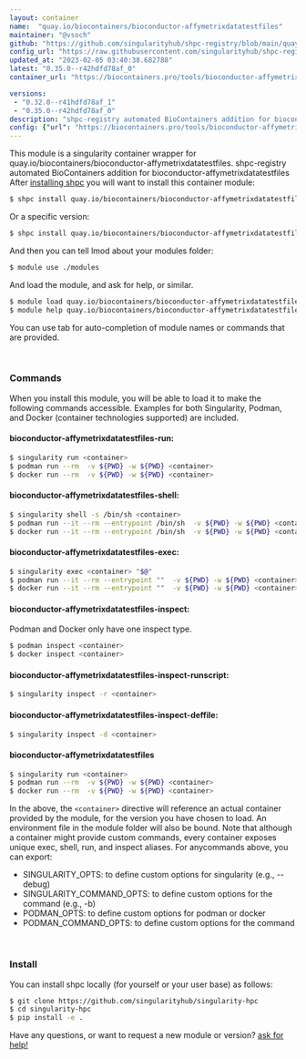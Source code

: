 ```yaml
---
layout: container
name:  "quay.io/biocontainers/bioconductor-affymetrixdatatestfiles"
maintainer: "@vsoch"
github: "https://github.com/singularityhub/shpc-registry/blob/main/quay.io/biocontainers/bioconductor-affymetrixdatatestfiles/container.yaml"
config_url: "https://raw.githubusercontent.com/singularityhub/shpc-registry/main/quay.io/biocontainers/bioconductor-affymetrixdatatestfiles/container.yaml"
updated_at: "2023-02-05 03:40:38.682788"
latest: "0.35.0--r42hdfd78af_0"
container_url: "https://biocontainers.pro/tools/bioconductor-affymetrixdatatestfiles"

versions:
 - "0.32.0--r41hdfd78af_1"
 - "0.35.0--r42hdfd78af_0"
description: "shpc-registry automated BioContainers addition for bioconductor-affymetrixdatatestfiles"
config: {"url": "https://biocontainers.pro/tools/bioconductor-affymetrixdatatestfiles", "maintainer": "@vsoch", "description": "shpc-registry automated BioContainers addition for bioconductor-affymetrixdatatestfiles", "latest": {"0.35.0--r42hdfd78af_0": "sha256:3527daa7d8d772fb901aa1d87854d3aafb0f2f112cbd84be7a538e49b0dfb8f1"}, "tags": {"0.32.0--r41hdfd78af_1": "sha256:55eab41c1e0ef118f812ba138cceb383712127f08ea794c46b4b2c16bcc02a7a", "0.35.0--r42hdfd78af_0": "sha256:3527daa7d8d772fb901aa1d87854d3aafb0f2f112cbd84be7a538e49b0dfb8f1"}, "docker": "quay.io/biocontainers/bioconductor-affymetrixdatatestfiles"}
---
```


This module is a singularity container wrapper for quay.io/biocontainers/bioconductor-affymetrixdatatestfiles.
shpc-registry automated BioContainers addition for bioconductor-affymetrixdatatestfiles
After [installing shpc](#install) you will want to install this container module:


```bash
$ shpc install quay.io/biocontainers/bioconductor-affymetrixdatatestfiles
```

Or a specific version:

```bash
$ shpc install quay.io/biocontainers/bioconductor-affymetrixdatatestfiles:0.35.0--r42hdfd78af_0
```

And then you can tell lmod about your modules folder:

```bash
$ module use ./modules
```

And load the module, and ask for help, or similar.

```bash
$ module load quay.io/biocontainers/bioconductor-affymetrixdatatestfiles/0.35.0--r42hdfd78af_0
$ module help quay.io/biocontainers/bioconductor-affymetrixdatatestfiles/0.35.0--r42hdfd78af_0
```

You can use tab for auto-completion of module names or commands that are provided.

<br>

### Commands

When you install this module, you will be able to load it to make the following commands accessible.
Examples for both Singularity, Podman, and Docker (container technologies supported) are included.

#### bioconductor-affymetrixdatatestfiles-run:

```bash
$ singularity run <container>
$ podman run --rm  -v ${PWD} -w ${PWD} <container>
$ docker run --rm  -v ${PWD} -w ${PWD} <container>
```

#### bioconductor-affymetrixdatatestfiles-shell:

```bash
$ singularity shell -s /bin/sh <container>
$ podman run --it --rm --entrypoint /bin/sh  -v ${PWD} -w ${PWD} <container>
$ docker run --it --rm --entrypoint /bin/sh  -v ${PWD} -w ${PWD} <container>
```

#### bioconductor-affymetrixdatatestfiles-exec:

```bash
$ singularity exec <container> "$@"
$ podman run --it --rm --entrypoint ""  -v ${PWD} -w ${PWD} <container> "$@"
$ docker run --it --rm --entrypoint ""  -v ${PWD} -w ${PWD} <container> "$@"
```

#### bioconductor-affymetrixdatatestfiles-inspect:

Podman and Docker only have one inspect type.

```bash
$ podman inspect <container>
$ docker inspect <container>
```

#### bioconductor-affymetrixdatatestfiles-inspect-runscript:

```bash
$ singularity inspect -r <container>
```

#### bioconductor-affymetrixdatatestfiles-inspect-deffile:

```bash
$ singularity inspect -d <container>
```



#### bioconductor-affymetrixdatatestfiles

```bash
$ singularity run <container>
$ podman run --rm  -v ${PWD} -w ${PWD} <container>
$ docker run --rm  -v ${PWD} -w ${PWD} <container>
```


In the above, the `<container>` directive will reference an actual container provided
by the module, for the version you have chosen to load. An environment file in the
module folder will also be bound. Note that although a container
might provide custom commands, every container exposes unique exec, shell, run, and
inspect aliases. For anycommands above, you can export:

 - SINGULARITY_OPTS: to define custom options for singularity (e.g., --debug)
 - SINGULARITY_COMMAND_OPTS: to define custom options for the command (e.g., -b)
 - PODMAN_OPTS: to define custom options for podman or docker
 - PODMAN_COMMAND_OPTS: to define custom options for the command

<br>

### Install

You can install shpc locally (for yourself or your user base) as follows:

```bash
$ git clone https://github.com/singularityhub/singularity-hpc
$ cd singularity-hpc
$ pip install -e .
```

Have any questions, or want to request a new module or version? [ask for help!](https://github.com/singularityhub/singularity-hpc/issues)